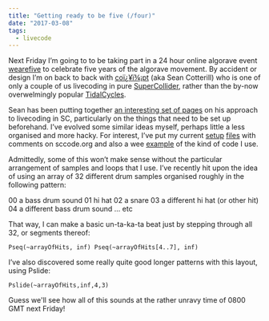 ```yaml
---
title: "Getting ready to be five (/four)"
date: "2017-03-08"
tags:
  - livecode
---
```


Next Friday I’m going to to be taking part in a 24 hour online algorave event [wearefive](https://algorave.com/wearefive/) to celebrate five years of the algorave movement. By accident or design I’m on back to back with [coï¿¥ï¾¡pt](https://co34pt.bandcamp.com/) (aka Sean Cotterill) who is one of only a couple of us livecoding in pure [SuperCollider](http://supercollider.github.io/), rather than the by-now overwelmingly popular [TidalCycles](https://tidalcycles.org/).

Sean has been putting together [an interesting set of pages](https://theseanco.github.io/howto_co34pt_liveCode/) on his approach to livecoding in SC, particularly on the things that need to be set up beforehand. I’ve evolved some similar ideas myself, perhaps little a less organised and more hacky. For interest, I’ve put my current [setup](http://sccode.org/1-56y) [files](http://sccode.org/1-56x) with comments on sccode.org and also a wee [example](http://sccode.org/1-56z) of the kind of code I use.

Admittedly, some of this won’t make sense without the particular arrangement of samples and loops that I use. I’ve recently hit upon the idea of using an array of 32 different drum samples organised roughly in the following pattern:

00 a bass drum sound 01 hi hat 02 a snare 03 a different hi hat (or other hit) 04 a different bass drum sound … etc

That way, I can make a basic un-ta-ka-ta beat just by stepping through all 32, or segments thereof:

`Pseq(~arrayOfHits, inf) Pseq(~arrayOfHits[4..7], inf)`

I’ve also discovered some really quite good longer patterns with this layout, using Pslide:

`Pslide(~arrayOfHits,inf,4,3)`

Guess we'll see how all of this sounds at the rather unravy time of 0800 GMT next Friday!
